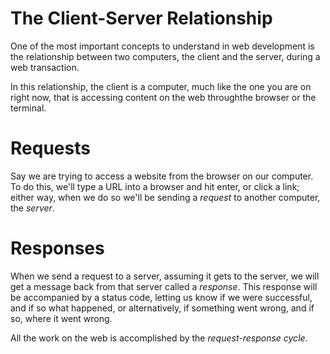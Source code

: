 # The Client-Server Relationship

One of the most important concepts to understand in web development is the relationship between two computers, the client and the server, during a web transaction.

In this relationship, the client is a computer, much like the one you are on right now, that is accessing content on the web throughthe browser or the terminal. 

# Requests

Say we are trying to access a website from the browser on our computer. To do this, we'll type a URL into a browser and hit enter, or click a link; either way, when we do so we'll be sending a *request* to another computer, the *server*.

# Responses

When we send a request to a server, assuming it gets to the server, we will get a message back from that server called a *response*. This response will be accompanied by a status code, letting us know if we were successful, and if so what happened, or alternatively, if something went wrong, and if so, where it went wrong.


All the work on the web is accomplished by the *request-response cycle*. 
